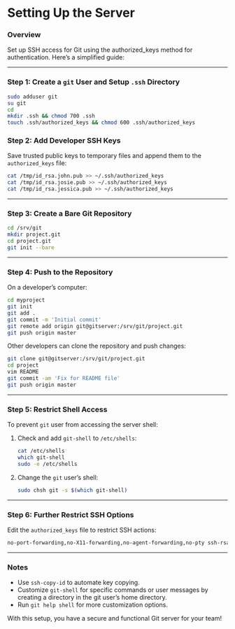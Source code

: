# Setting Up the Server

### Overview
Set up SSH access for Git using the authorized_keys method for authentication. Here’s a simplified guide:

---

### Step 1: Create a `git` User and Setup `.ssh` Directory

```bash
sudo adduser git
su git
cd
mkdir .ssh && chmod 700 .ssh
touch .ssh/authorized_keys && chmod 600 .ssh/authorized_keys
```

### Step 2: Add Developer SSH Keys

Save trusted public keys to temporary files and append them to the `authorized_keys` file:

```bash
cat /tmp/id_rsa.john.pub >> ~/.ssh/authorized_keys
cat /tmp/id_rsa.josie.pub >> ~/.ssh/authorized_keys
cat /tmp/id_rsa.jessica.pub >> ~/.ssh/authorized_keys
```

---

### Step 3: Create a Bare Git Repository

```bash
cd /srv/git
mkdir project.git
cd project.git
git init --bare
```

---

### Step 4: Push to the Repository

On a developer’s computer:

```bash
cd myproject
git init
git add .
git commit -m 'Initial commit'
git remote add origin git@gitserver:/srv/git/project.git
git push origin master
```

Other developers can clone the repository and push changes:

```bash
git clone git@gitserver:/srv/git/project.git
cd project
vim README
git commit -am 'Fix for README file'
git push origin master
```

---

### Step 5: Restrict Shell Access

To prevent `git` user from accessing the server shell:

1. Check and add `git-shell` to `/etc/shells`:
   ```bash
   cat /etc/shells
   which git-shell
   sudo -e /etc/shells
   ```

2. Change the `git` user’s shell:
   ```bash
   sudo chsh git -s $(which git-shell)
   ```

---

### Step 6: Further Restrict SSH Options

Edit the `authorized_keys` file to restrict SSH actions:

```bash
no-port-forwarding,no-X11-forwarding,no-agent-forwarding,no-pty ssh-rsa AAAAB3Nza...
```

---

### Notes
- Use `ssh-copy-id` to automate key copying.
- Customize `git-shell` for specific commands or user messages by creating a directory in the git user’s home directory.
- Run `git help shell` for more customization options.

With this setup, you have a secure and functional Git server for your team!
